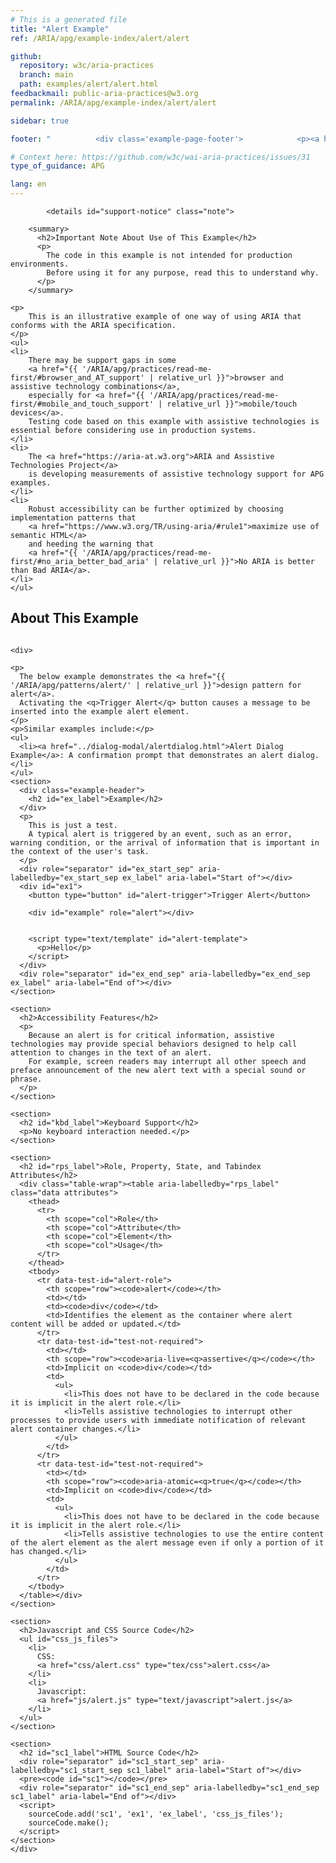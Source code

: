 ```yaml
---
# This is a generated file
title: "Alert Example"
ref: /ARIA/apg/example-index/alert/alert

github:
  repository: w3c/aria-practices
  branch: main
  path: examples/alert/alert.html
feedbackmail: public-aria-practices@w3.org
permalink: /ARIA/apg/example-index/alert/alert

sidebar: true

footer: "          <div class='example-page-footer'>            <p><a href='https://github.com/w3c/aria-practices/projects/20'>View issues related to this example</a></p>            <p>Page last updated: 23 November 2021</p>          </div>        "

# Context here: https://github.com/w3c/wai-aria-practices/issues/31
type_of_guidance: APG

lang: en
---
```

<script src="../js/examples.js"></script>
<script src="../js/highlight.pack.js"></script>
<script src="../js/app.js"></script>

<link href="css/alert.css" rel="stylesheet" />
<script src="js/alert.js" type="text/javascript"></script>


<link 
  rel="stylesheet"
  href="{{ '/content-assets/wai-aria-practices/styles.css' | relative_url }}"
>
<!-- Code highlighting styles -->
<link 
  rel="stylesheet"
  href="{{ '/ARIA/apg/example-index/css/github.css' | relative_url }}"
>

<script>
const addBodyClass = undefined;
const enableSidebar = true;
if (addBodyClass) document.body.classList.add(addBodyClass);
if (enableSidebar) document.body.classList.add('has-sidebar');
</script>
    
<div>

            <details id="support-notice" class="note">
    
        <summary>
          <h2>Important Note About Use of This Example</h2>
          <p>
            The code in this example is not intended for production environments. 
            Before using it for any purpose, read this to understand why.
          </p>
        </summary>
      
    <p>
        This is an illustrative example of one way of using ARIA that conforms with the ARIA specification.
    </p>
    <ul>
    <li>
        There may be support gaps in some
        <a href="{{ '/ARIA/apg/practices/read-me-first/#browser_and_AT_support' | relative_url }}">browser and assistive technology combinations</a>,
        especially for <a href="{{ '/ARIA/apg/practices/read-me-first/#mobile_and_touch_support' | relative_url }}">mobile/touch devices</a>.
        Testing code based on this example with assistive technologies is essential before considering use in production systems.
    </li>
    <li>
        The <a href="https://aria-at.w3.org">ARIA and Assistive Technologies Project</a>
        is developing measurements of assistive technology support for APG examples.
    </li>
    <li>
        Robust accessibility can be further optimized by choosing implementation patterns that
        <a href="https://www.w3.org/TR/using-aria/#rule1">maximize use of semantic HTML</a>
        and heeding the warning that
        <a href="{{ '/ARIA/apg/practices/read-me-first/#no_aria_better_bad_aria' | relative_url }}">No ARIA is better than Bad ARIA</a>.
    </li>
    </ul>
</details>
            <h2>About This Example</h2>
          <img alt=""
          src="{{ '/content-images/wai-aria-practices/img/alert.svg' | relative_url }}"
          class="example-page-example-icon"
        >
  
    <div>
    
    <p>
      The below example demonstrates the <a href="{{ '/ARIA/apg/patterns/alert/' | relative_url }}">design pattern for alert</a>.
      Activating the <q>Trigger Alert</q> button causes a message to be inserted into the example alert element.
    </p>
    <p>Similar examples include:</p>
    <ul>
      <li><a href="../dialog-modal/alertdialog.html">Alert Dialog Example</a>: A confirmation prompt that demonstrates an alert dialog.</li>
    </ul>
    <section>
      <div class="example-header">
        <h2 id="ex_label">Example</h2>
      </div>
      <p>
        This is just a test.
        A typical alert is triggered by an event, such as an error, warning condition, or the arrival of information that is important in the context of the user's task.
      </p>
      <div role="separator" id="ex_start_sep" aria-labelledby="ex_start_sep ex_label" aria-label="Start of"></div>
      <div id="ex1">
        <button type="button" id="alert-trigger">Trigger Alert</button>

        <div id="example" role="alert"></div>

        
        <script type="text/template" id="alert-template">
          <p>Hello</p>
        </script>
      </div>
      <div role="separator" id="ex_end_sep" aria-labelledby="ex_end_sep ex_label" aria-label="End of"></div>
    </section>

    <section>
      <h2>Accessibility Features</h2>
      <p>
        Because an alert is for critical information, assistive technologies may provide special behaviors designed to help call attention to changes in the text of an alert.
        For example, screen readers may interrupt all other speech and preface announcement of the new alert text with a special sound or phrase.
      </p>
    </section>

    <section>
      <h2 id="kbd_label">Keyboard Support</h2>
      <p>No keyboard interaction needed.</p>
    </section>

    <section>
      <h2 id="rps_label">Role, Property, State, and Tabindex  Attributes</h2>
      <div class="table-wrap"><table aria-labelledby="rps_label" class="data attributes">
        <thead>
          <tr>
            <th scope="col">Role</th>
            <th scope="col">Attribute</th>
            <th scope="col">Element</th>
            <th scope="col">Usage</th>
          </tr>
        </thead>
        <tbody>
          <tr data-test-id="alert-role">
            <th scope="row"><code>alert</code></th>
            <td></td>
            <td><code>div</code></td>
            <td>Identifies the element as the container where alert content will be added or updated.</td>
          </tr>
          <tr data-test-id="test-not-required">
            <td></td>
            <th scope="row"><code>aria-live=<q>assertive</q></code></th>
            <td>Implicit on <code>div</code></td>
            <td>
              <ul>
                <li>This does not have to be declared in the code because it is implicit in the alert role.</li>
                <li>Tells assistive technologies to interrupt other processes to provide users with immediate notification of relevant alert container changes.</li>
              </ul>
            </td>
          </tr>
          <tr data-test-id="test-not-required">
            <td></td>
            <th scope="row"><code>aria-atomic=<q>true</q></code></th>
            <td>Implicit on <code>div</code></td>
            <td>
              <ul>
                <li>This does not have to be declared in the code because it is implicit in the alert role.</li>
                <li>Tells assistive technologies to use the entire content of the alert element as the alert message even if only a portion of it has changed.</li>
              </ul>
            </td>
          </tr>
        </tbody>
      </table></div>
    </section>

    <section>
      <h2>Javascript and CSS Source Code</h2>
      <ul id="css_js_files">
        <li>
          CSS:
          <a href="css/alert.css" type="tex/css">alert.css</a>
        </li>
        <li>
          Javascript:
          <a href="js/alert.js" type="text/javascript">alert.js</a>
        </li>
      </ul>
    </section>

    <section>
      <h2 id="sc1_label">HTML Source Code</h2>
      <div role="separator" id="sc1_start_sep" aria-labelledby="sc1_start_sep sc1_label" aria-label="Start of"></div>
      <pre><code id="sc1"></code></pre>
      <div role="separator" id="sc1_end_sep" aria-labelledby="sc1_end_sep sc1_label" aria-label="End of"></div>
      <script>
        sourceCode.add('sc1', 'ex1', 'ex_label', 'css_js_files');
        sourceCode.make();
      </script>
    </section>
    </div>
    
  
</div>
<script 
  src="{{ '/ARIA/apg/example-index/js/skipto.js' | relative_url }}"
></script>
